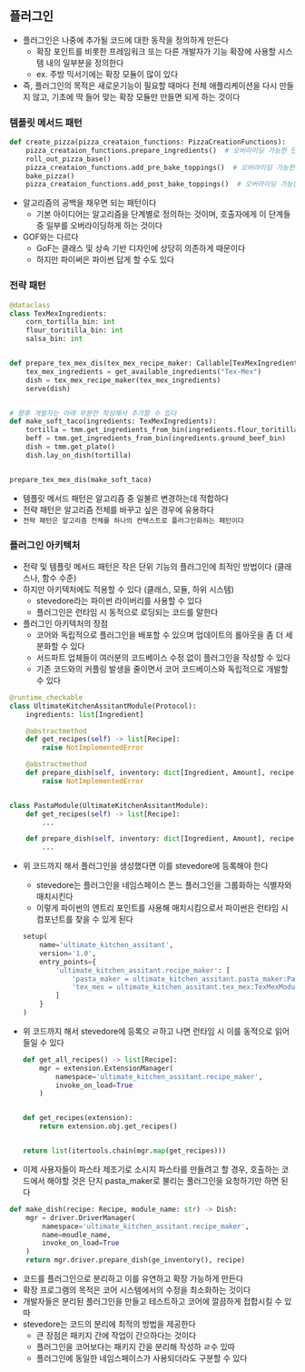 ## 플러그인

- 플러그인은 나중에 추가될 코드에 대한 동작을 정의하게 만든다
    - 확장 포인트를 비롯한 프레임워크 또는 다른 개발자가 기능 확장에 사용할 시스템 내의 일부분을 정의한다
    - ex. 주방 믹서기에는 확장 모듈이 많이 있다
- 즉, 플러그인의 목적은 새로운기능이 필요할 때마다 전체 애플리케이션을 다시 만들지 않고, 기초에 딱 들어 맞는 확장 모듈만 만들면 되게 하는 것이다

### 템플릿 메서드 패턴

```python
def create_pizza(pizza_creataion_functions: PizzaCreationFunctions):
    pizza_creataion_functions.prepare_ingredients()  # 오버라이딩 가능한 단계
    roll_out_pizza_base()
    pizza_creataion_functions.add_pre_bake_toppings()  # 오버라이딩 가능한 단계
    bake_pizza()
    pizza_creataion_functions.add_post_bake_toppings()  # 오버라이딩 가능한 단계
```

- 알고리즘의 공백을 채우면 되는 패턴이다
    - 기본 아이디어는 알고리즘을 단계별로 정의하는 것이며, 호출자에게 이 단계들 중 일부를 오버라이딩하게 하는 것이다
- GOF와는 다르다
    - GoF는 클래스 및 상속 기반 디자인에 상당히 의존하게 때문이다
    - 하지만 파이써은 파이썬 답게 할 수도 있다

### 전략 패턴

```python
@dataclass
class TexMexIngredients:
    corn_tortilla_bin: int
    flour_toritilla_bin: int
    salsa_bin: int


def prepare_tex_mex_dis(tex_mex_recipe_maker: Callable[TexMexIngredients]):
    tex_mex_ingredients = get_available_ingredients("Tex-Mex")
    dish = tex_mex_recipe_maker(tex_mex_ingredients)
    serve(dish)


# 향후 개발자는 아래 부분만 작성해서 추가할 수 있다
def make_soft_taco(ingredients: TexMexIngredients):
    tortilla = tmm.get_ingredients_from_bin(ingredients.flour_toritilla_bin)
    beff = tmm.get_ingredients_from_bin(ingredients.ground_beef_bin)
    dish = tmm.get_plate()
    dish.lay_on_dish(tortilla)


prepare_tex_mex_dis(make_soft_taco)
```

- 템플릿 메서드 패턴은 알고리즘 중 일불르 변경하는데 적합하다
- 전략 패턴은 알고리즘 전체를 바꾸고 싶은 경우에 유용하다
- `전략 패턴은 알고리즘 전체를 하나의 컨텍스트로 플러그인화하는 패턴이다`

### 플러그인 아키텍처

- 전략 및 템플릿 메서드 패턴은 작은 단위 기능의 플러그인에 최적인 방법이다 (클래스나, 함수 수준)
- 하지만 아키텍처에도 적용할 수 있다 (클래스, 모듈, 하위 시스템)
    - stevedore라는 파이썬 라이버리를 사용할 수 있다
    - 플러그인은 런타임 시 동적으로 로딩되는 코드를 말한다
- 플러그인 아키텍처의 장점
    - 코어와 독립적으로 플러그인을 배포할 수 있으며 업데이트의 롤아웃을 좀 더 세분화할 수 있다
    - 서드파트 업체들이 여러분의 코드베이스 수정 없이 플러그인을 작성할 수 있다
    - 기존 코드와의 커플링 발생을 줄이면서 코어 코드베이스와 독립적으로 개발할 수 있다

```python
@runtime_checkable
class UltimateKitchenAssitantModule(Protocol):
    ingredients: list[Ingredient]

    @abstractmethod
    def get_recipes(self) -> list[Recipe]:
        raise NotImplementedError

    @abstractmethod
    def prepare_dish(self, inventory: dict[Ingredient, Amount], recipe: Recipe) -> Dish:
        raise NotImplementedError


class PastaModule(UltimateKitchenAssitantModule):
    def get_recipes(self) -> list[Recipe]:
        ...

    def prepare_dish(self, inventory: dict[Ingredient, Amount], recipe: Recipe) -> Dish:
        ...
```

- 위 코드까지 해서 플러그인을 생성했다면 이를 stevedore에 등록해야 한다
    - stevedore는 플러그인을 네임스페이스 똔느 플러그인을 그룹화하는 식별자와 매치시킨다
    - 이렇게 파이썬의 엔트리 포인트를 사용해 매치시킴으로서 파이썬은 런타임 시 컴포넌트를 찾을 수 있게 된다

  ```python
  setup(
      name='ultimate_kitchen_assitant',
      version='1.0',
      entry_points={
          'ultimate_kitchen_assitant.recipe_maker': [
              'pasta_maker = ultimate_kitchen_assitant.pasta_maker:PastaModule',
              'tex_mex = ultimate_kitchen_assitant.tex_mex:TexMexModule',
          ]
      }
  )
  ```
- 위 코드까지 해서 stevedore에 등록으 ㄹ하고 나면 런타임 시 이를 동적으로 읽어 들일 수 있다

  ```python
  def get_all_recipes() -> list[Recipe]:
      mgr = extension.ExtensionManager(
          namespace='ultimate_kitchen_assitant.recipe_maker',
          invoke_on_load=True
      )
  
  
  def get_recipes(extension):
      return extension.obj.get_recipes()
  
  
  return list(itertools.chain(mgr.map(get_recipes)))
  ```

- 이제 사용자들이 파스타 제조기로 소시지 파스타를 만들려고 할 경우, 호출하는 코드에서 해야할 것은 단지 pasta_maker로 불리는 풀러그인을 요청하기만 하면 된다

```python
def make_dish(recipe: Recipe, module_name: str) -> Dish:
    mgr = driver.DriverManager(
        namespace='ultimate_kitchen_assitant.recipe_maker',
        name=moudle_name,
        invoke_on_load=True
    )
    return mgr.driver.prepare_dish(ge_inventory(), recipe)
```

- 코드를 플러그인으로 분리하고 이를 유연하고 확장 가능하게 만든다
- 확장 프로그램의 목적은 코어 시스템에서의 수정을 최소화하는 것이다
- 개발자들은 분리된 플러그인을 만들고 테스트하고 코어에 깔끔하게 접합시킬 수 있따
- stevedore는 코드의 분리에 최적의 방법을 제공한다
    - 큰 장점은 패키지 간에 작업이 간으하다는 것이다
    - 플러그인을 코어보다는 패키지 간을 분리해 작성하 ㄹ수 있따
    - 플러그인에 동일한 네임스페이스가 사용되더라도 구분할 수 있다 